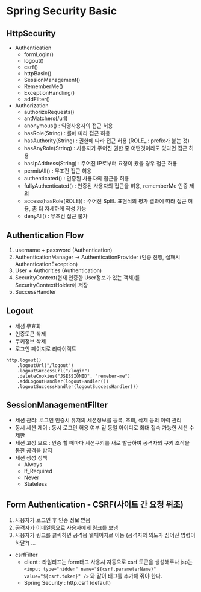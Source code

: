 # Spring Security Basic

 ## HttpSecurity
- Authentication
    - formLogin()
    - logout()
    - csrf()
    - httpBasic()
    - SessionManagement()
    - RememberMe()
    - ExceptionHandling()
    - addFilter()
- Authorization
    - authorizeRequests()
    - antMatchers(/url)
    - anonymous() : 익명사용자의 접근 허용
    - hasRole(String) : 롤에 따라 접근 허용
    - hasAuthority(String) : 권한에 따라 접근 허용 (ROLE_ : prefix가 붙는 것)
    - hasAnyRole(String) : 사용자가 주어진 권한 중 어떤것이라도 있다면 접근 허용
    - hasIpAddress(String) : 주어진 IP로부터 요청이 왔을 경우 접근 허용
    - permitAll() : 무조건 접근 허용
    - authenticated() : 인증된 사용자의 접근을 허용
    - fullyAuthenticated() : 인증된 사용자의 접근을 허용, rememberMe 인증 제외
    - access(hasRole(ROLE)) : 주어진 SpEL 표현식의 평가 결과에 따라 접근 허용, 좀 더 자세하게 작성 가능
    - denyAll() : 무조건 접근 불가

## Authentication Flow
1. username + password (Authentication)
2. AuthenticationManager → AuthenticationProvider (인증 진행, 실패시 AuthenticationException)
3. User + Authorities (Authentication)
4. SecurityContext(현재 인증한 User정보가 있는 객체)를 SecurityContextHolder에 저장
5. SuccessHandler

## Logout
- 세션 무효화
- 인증토큰 삭제
- 쿠키정보 삭제
- 로그인 페이지로 리다이렉트
```
http.logout()
    .logoutUrl("/logout")
    .logoutSuccessUrl("/login")
    .deleteCookies("JSESSIONID", "remeber-me")
    .addLogoutHandler(logoutHandler())
    .logoutSuccessHandler(logoutSuccessHandler())
```

## SessionManagementFilter
- 세션 관리: 로그인 인증시 유저의 세션정보를 등록, 조회, 삭제 등의 이력 관리
- 동시 세션 제어 : 동시 로그인 허용 여부 밑 동일 아이디로 최대 접속 가능한 세션 수 제한
- 세션 고정 보호 : 인증 할 때마다 세션쿠키를 새로 발급하여 공격자의 쿠키 조작을 통한 공격을 방지
- 세션 생성 정책 
  - Always
  - If_Required
  - Never
  - Stateless
  
## Form Authentication - CSRF(사이트 간 요청 위조)
1. 사용자가 로그인 후 인증 정보 받음
2. 공격자가 이메일등으로 사용자에게 링크를 보냄
3. 사용자가 링크를 클릭하면 공격용 웹페이지로 이동 (공격자의 의도가 심어진 명령이 하달?) ...
- csrfFilter
  - client : 타임리프는 form태그 사용시 자동으로 csrf 토큰을 생성해주나 jsp는 `<input type="hidden" name="${csrf.parameterName}" value="${csrf.token}" />` 와 같이 태그를 추가해 줘야 한다.  
  - Spring Security : http.csrf (default)